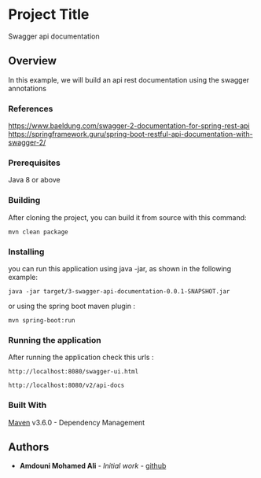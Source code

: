 # Project Title

Swagger api documentation

## Overview

In this example, we will build an api rest documentation using the swagger annotations

### References
https://www.baeldung.com/swagger-2-documentation-for-spring-rest-api<br/>
https://springframework.guru/spring-boot-restful-api-documentation-with-swagger-2/<br/>

### Prerequisites

Java 8 or above

### Building

After cloning the project, you can build it from source with this command:

```
mvn clean package
```

### Installing

you can run this application using java -jar, as shown in the following example:

```
java -jar target/3-swagger-api-documentation-0.0.1-SNAPSHOT.jar
```

or using the spring boot maven plugin :

```
mvn spring-boot:run
```

### Running the application

After running the application check this urls :

```
http://localhost:8080/swagger-ui.html
```


```
http://localhost:8080/v2/api-docs
```

### Built With

[Maven](https://maven.apache.org/) v3.6.0 - Dependency Management

## Authors

* **Amdouni Mohamed Ali** - *Initial work* - [github](https://github.com/amdouni-mohamed-ali)

